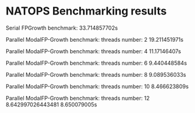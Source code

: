 # NATOPS Benchmarking results

Serial FPGrowth benchmark:
33.714857702s

Parallel ModalFP-Growth benchmark:
threads number: 2
19.211451971s

Parallel ModalFP-Growth benchmark:
threads number: 4
11.17146407s

Parallel ModalFP-Growth benchmark:
threads number: 6
9.440448584s

Parallel ModalFP-Growth benchmark:
threads number: 8
9.089536033s

Parallel ModalFP-Growth benchmark:
threads number: 10
8.466623809s

Parallel ModalFP-Growth benchmark:
threads number: 12
8.642997026443481
8.650079005s